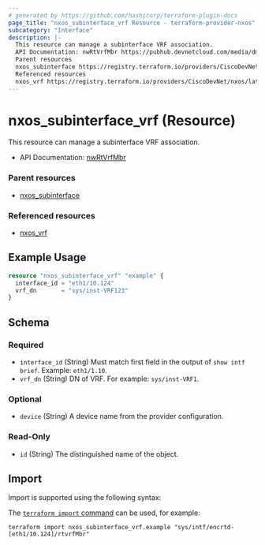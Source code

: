 ```yaml
---
# generated by https://github.com/hashicorp/terraform-plugin-docs
page_title: "nxos_subinterface_vrf Resource - terraform-provider-nxos"
subcategory: "Interface"
description: |-
  This resource can manage a subinterface VRF association.
  API Documentation: nwRtVrfMbr https://pubhub.devnetcloud.com/media/dme-docs-10-2-2/docs/Routing%20and%20Forwarding/nw:RtVrfMbr/
  Parent resources
  nxos_subinterface https://registry.terraform.io/providers/CiscoDevNet/nxos/latest/docs/resources/subinterface
  Referenced resources
  nxos_vrf https://registry.terraform.io/providers/CiscoDevNet/nxos/latest/docs/resources/vrf
---
```


# nxos_subinterface_vrf (Resource)

This resource can manage a subinterface VRF association.

- API Documentation: [nwRtVrfMbr](https://pubhub.devnetcloud.com/media/dme-docs-10-2-2/docs/Routing%20and%20Forwarding/nw:RtVrfMbr/)

### Parent resources

- [nxos_subinterface](https://registry.terraform.io/providers/CiscoDevNet/nxos/latest/docs/resources/subinterface)

### Referenced resources

- [nxos_vrf](https://registry.terraform.io/providers/CiscoDevNet/nxos/latest/docs/resources/vrf)

## Example Usage

```terraform
resource "nxos_subinterface_vrf" "example" {
  interface_id = "eth1/10.124"
  vrf_dn       = "sys/inst-VRF123"
}
```

<!-- schema generated by tfplugindocs -->
## Schema

### Required

- `interface_id` (String) Must match first field in the output of `show intf brief`. Example: `eth1/1.10`.
- `vrf_dn` (String) DN of VRF. For example: `sys/inst-VRF1`.

### Optional

- `device` (String) A device name from the provider configuration.

### Read-Only

- `id` (String) The distinguished name of the object.

## Import

Import is supported using the following syntax:

The [`terraform import` command](https://developer.hashicorp.com/terraform/cli/commands/import) can be used, for example:

```shell
terraform import nxos_subinterface_vrf.example "sys/intf/encrtd-[eth1/10.124]/rtvrfMbr"
```
